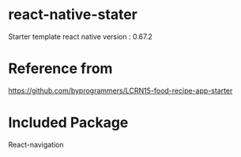 # react-native-stater
Starter template react native version : 0.67.2


# Reference from
https://github.com/byprogrammers/LCRN15-food-recipe-app-starter

# Included Package
React-navigation
